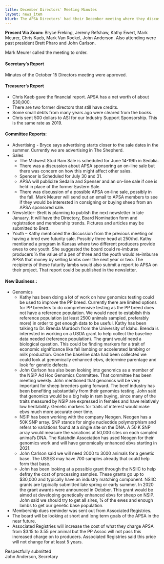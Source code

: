 ```yaml
---
title: December Directors' Meeting Minutes
layout: news_item
blurb: The APSA Directors' had their December meeting where they discussed a variety of topics including genetic testing
---
```


**Present Via Zoom:** Bryce Freking, Jeremy Refshaw, Kathy Ewert, Mark Meurer, Chris Kaeb, Mark Van Roekel, John Anderson. Also attending were past president Brett Pharo and John Carlson.

Mark Meurer called the meeting to order.

#### Secretary’s Report
Minutes of the October 15 Directors meeting were approved.

#### Treasurer’s Report
* Chris Kaeb gave the financial report.  APSA has a net worth of about $30,000.
* There are two former directors that still have credits.
* Some small debts from many years ago were cleared from the books.  
* Chris sent 500 dollars to ASI for our Industry Support Sponsorship.  This is the same rate as 2019.  


#### Committee Reports:
* Advertising - Bryce says advertising starts closer to the sale dates in the summer.  Currently we are advertising in The Shepherd.
* Sales
	* The Midwest Stud Ram Sale is scheduled for June 14-19th in Sedalia.  
	* There was a discussion about APSA sponsoring an on-line sale but there was concern on how this might affect other sales.  
	* Spencer is Scheduled for July 30 and 31.
	* APSA will publicize Sedalia and Spenser and an on-line sale if one is held in place of the former Eastern Sale.
	* There was discussion of a possible APSA on-line sale, possibly in the fall.  Mark Meurer will send out an email to APSA members to see if they would be interested in consigning or buying sheep from an APSA sponsored sale.  
* Newsletter- Brett is planning to publish the next newsletter in late January.  It will have the Directory, Board Nomination form and registration and membership trends.  Pictures and articles may be submitted to Brett.
* Youth – Kathy mentioned the discussion from the previous meeting on having a bred ewe futurity sale.  Possibly three head at 250/hd.  Kathy mentioned a program in Kansas where two different producers provide ewes to one youth.  She suggested the board could re-imburse producers ½ the value of a pen of three and the youth would re-imburse APSA that money by selling lambs over the next year or two.  The recipients of these futurity lambs would also submit a report to APSA on their project.  That report could be published in the newsletter.

#### New Business :
* Genomics
	* Kathy has been doing a lot of work on how genomics testing could be used to improve the PP breed.  Currently there are limited options for PP breeders to do comprehensive testing as the PP breed does not have a reference population.  We would need to establish this reference population (at least 2500 animals sampled, preferably more) in order to get enough data to be useful. Kathy has been talking to Dr. Brenda Murdoch from the University of Idaho. Brenda is interested in working on a USDA grant to help collect the baseline data needed (reference population).  The grant would need a biological question.  This could be finding markers for a trait of economic significance like fall lambing or accelerated lambing or milk production.  Once the baseline data had been collected we could look at genomically enhanced ebvs, determine parentage and look for genetic defects.
	* John Carlson has also been looking into genomics as a member of the NSIP Ad Hoc Genomics Committee.  That committee has been meeting weekly.  John mentioned that genomics will be very important for sheep breeders going forward.  The beef industry has been benefiting substantially from their genomics testing.  John said that genomics would be a big help in ram buying, since many of the traits measured by NSIP are expressed in females and have relatively low heritability.  Genetic markers for traits of interest would make ebvs much more accurate over time.
	* NSIP has been working with the company Neogen.  Neogen has a 50K SNP array.  SNP stands for single nucleotide polymorphism and refers to variations found at a single site on the DNA.  A 50 K SNP array would measure the variations at 50,000 sites on each sampled animal’s DNA.  The Katahdin Association has used Neogen for their genomics work and will have genomically enhanced ebvs starting in 2021.
	* John Carlson said we will need 2000 to 3000 animals for a genetic base.  The USSES may have 700 samples already that could help form that base.
	* John has been looking at a possible grant through the NSIIC to help defray the cost of processing samples.  These grants go up to $30,000 and typically have an industry matching component.  NSIIC grants are typically submitted late spring or early summer.  In 2020 the grant awards were announced in October.  This grant would be aimed at developing genetically enhanced ebvs for sheep on NSIP.  John said we should try to get all sires, ¾ of the ewes and enough lambs to get our genetic base population.  
* Membership dues reminder was sent out from Associated Registries.
* The board will be looking at short and long term goals of the APSA in the near future.
* Associated Registries will increase the cost of what they charge APSA from $3.15 to 3.55 per animal but the PP Assoc will not pass this increased charge on to producers.  Associated Registries said this price will not change for at least 5 years.

Respectfully submitted</br>
John Anderson, Secretary
